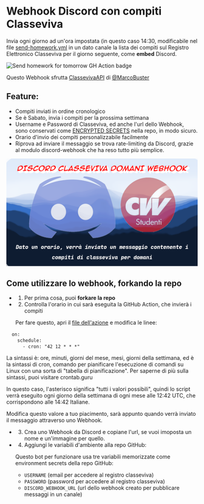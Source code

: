 # Webhook Discord con compiti Classeviva

Invia ogni giorno ad un'ora impostata (in questo caso 14:30, modificabile nel file [send-homework.yml](/.github/workflows/send-homework.yml) in un dato canale la lista dei compiti sul Registro Elettronico Classeviva per il giorno seguente, come **embed** Discord.

![Send homework for tomorrow GH Action badge](https://github.com/bortox/discord-classeviva-domani-webhook/actions/workflows/send-homework.yml/badge.svg)


Questo Webhook sfrutta [ClassevivaAPI](https://github.com/MarcoBuster/ClasseVivaAPI ) di [@MarcoBuster](https://github.com/MarcoBuster)

## Feature:

* Compiti inviati in ordine cronologico
* Se è Sabato, invia i compiti per la prossima settimana
* Username e Password di Classeviva, ed anche l'url dello Webhook, sono conservati come [ENCRYPTED SECRETS](https://docs.github.com/en/actions/security-guides/encrypted-secrets) nella repo, in modo sicuro.
* Orario d'invio dei compiti personalizzabile facilmente
* Riprova ad inviare il messaggio se trova rate-limiting da Discord, grazie al modulo discord-webhook che ha reso tutto più semplice.




![Foto per presentare il prodotto](/cover.png)

## Come utilizzare lo webhook, forkando la repo

* 1) Per prima cosa, puoi **forkare la repo**

* 2) Controlla l'orario in cui sarà eseguita la GitHub Action, che invierà i compiti

  Per fare questo, apri il [file dell'azione](.github/workflows/send-homework.yml) e modifica le linee:
```
  on:
    schedule:
      - cron: "42 12 * * *"
```
   La sintassi è: ore, minuti, giorni del mese, mesi, giorni della settimana, ed è la sintassi di cron, comando per pianificare l'esecuzione di comandi su Linux con una sorta di "tabella di pianificazione". Per saperne di più sulla sintassi, puoi visitare crontab.guru

  In questo caso, l'asterisco significa "tutti i valori possibili", quindi lo script verrà eseguito ogni giorno della settimana di ogni mese alle 12:42 UTC, che corrispondono alle 14:42 Italiane. 

  Modifica questo valore a tuo piacimento, sarà appunto quando verrà inviato il messaggio attraverso uno Webhook.

* 3) Crea uno Webhook da Discord e copiane l'url, se vuoi imoposta un nome e un'immagine per quello.

* 4) Aggiungi le variabili d'ambiente alla repo GitHub:

  Questo bot per funzionare usa tre variabili memorizzate come environment secrets della repo GitHub: 

  * `USERNAME` (email per accedere al registro classeviva)
  * `PASSWORD` (password per accedere al registro classeviva)
  * `DISCORD_WEBHOOK_URL` (url dello webhook creato per pubblicare messaggi in un canale)

